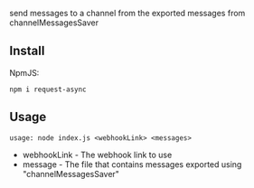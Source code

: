 send messages to a channel from the exported messages from channelMessagesSaver

## Install
NpmJS:
```
npm i request-async
```

## Usage
```
usage: node index.js <webhookLink> <messages>
```

- webhookLink - The webhook link to use
- message - The file that contains messages exported using "channelMessagesSaver"
